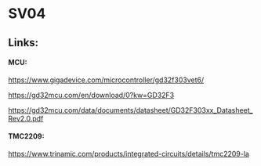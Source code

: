# SV04

## Links:

#### MCU:

https://www.gigadevice.com/microcontroller/gd32f303vet6/

https://gd32mcu.com/en/download/0?kw=GD32F3

https://gd32mcu.com/data/documents/datasheet/GD32F303xx_Datasheet_Rev2.0.pdf


#### TMC2209:

https://www.trinamic.com/products/integrated-circuits/details/tmc2209-la
